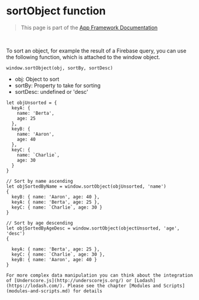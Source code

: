 # sortObject function

> This page is part of the [App Framework Documentation](../DOCUMENTATION.md)

<br />

To sort an object, for example the result of a Firebase query, you can use the following function, which is attached to the window object.

`window.sortObject(obj, sortBy, sortDesc)`

- obj: Object to sort
- sortBy: Property to take for sorting
- sortDesc: undefined or 'desc'

```
let objUnsorted = {
  keyA: {
    name: 'Berta',
    age: 25
  },
  keyB: {
    name: 'Aaron',
    age: 40
  },
  keyC: {
    name: `Charlie`,
    age: 30
  }
}

// Sort by name ascending
let objSortedByName = window.sortObject(objUnsorted, 'name')
{
  keyB: { name: 'Aaron', age: 40 },
  keyA: { name: 'Berta', age: 25 },
  keyC: { name: `Charlie`, age: 30 }
}

// Sort by age descending
let objSortedByAgeDesc = window.sortObject(objectUnsorted, 'age', 'desc')
{
  
  keyA: { name: 'Berta', age: 25 }, 
  keyC: { name: `Charlie`, age: 30 },
  keyB: { name: 'Aaron', age: 40 }
}

For more complex data manipulation you can think about the integration of [Underscore.js](http://underscorejs.org/) or [Lodash](https://lodash.com/). Please see the chapter [Modules and Scripts](modules-and-scripts.md) for details
